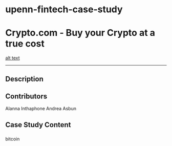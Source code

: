 # upenn-fintech-case-study
# Crypto.com - Buy your Crypto at a true cost

[alt text](https://www.google.com/imgres?imgurl=https%3A%2F%2F2.bp.blogspot.com%2F-kMKVCY7UwVE%2FXJUT1NPGeeI%2FAAAAAAAAHv8%2FfXjne98kZVs6KQhz1BD77jLkzREQapbDgCLcBGAs%2Fs1600%2FScreenshot_20190312-135554.jpg&imgrefurl=https%3A%2F%2Fwww.codexploitcybersecurity.com%2F2019%2F03%2Fhow-monaco-crypto-is-changing-payment.html&tbnid=_kqEj54NXvq7MM&vet=10CA8QMyhvahcKEwjAzruu2_XrAhUAAAAAHQAAAAAQAg..i&docid=j6FmiaXR0rSfTM&w=803&h=1600&q=crypto.com%20information&ved=0CA8QMyhvahcKEwjAzruu2_XrAhUAAAAAHQAAAAAQAg)

---

## Description


## Contributors
Alanna Inthaphone
Andrea Asbun

## Case Study Content
###

bitcoin
